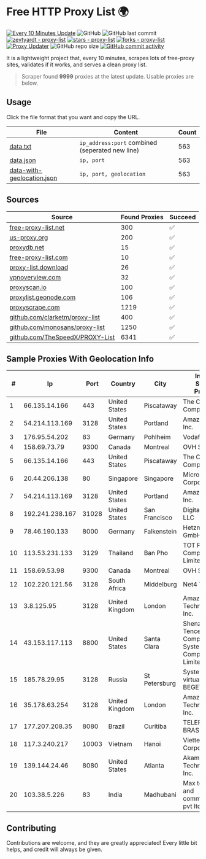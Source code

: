 
# Free HTTP Proxy List 🌍

[![Every 10 Minutes Update](https://github.com/mertguvencli/http-proxy-list/actions/workflows/main.yml/badge.svg?branch=main)](https://github.com/mertguvencli/http-proxy-list/actions/workflows/main.yml)
![GitHub](https://img.shields.io/github/license/mertguvencli/http-proxy-list)
![GitHub last commit](https://img.shields.io/github/last-commit/mertguvencli/http-proxy-list)
[![zevtyardt - proxy-list](https://img.shields.io/static/v1?label=zevtyardt&message=proxy-list&color=blue&logo=github)](https://github.com/zevtyardt/proxy-list "Go to GitHub repo")
[![stars - proxy-list](https://img.shields.io/github/stars/zevtyardt/proxy-list?style=social)](https://github.com/zevtyardt/proxy-list)
[![forks - proxy-list](https://img.shields.io/github/forks/zevtyardt/proxy-list?style=social)](https://github.com/zevtyardt/proxy-list)
[![Proxy Updater](https://github.com/zevtyardt/proxy-list/workflows/Proxy%20Updater/badge.svg)](https://github.com/zevtyardt/proxy-list/actions?query=workflow:"Proxy+Updater")
![GitHub repo size](https://img.shields.io/github/repo-size/zevtyardt/proxy-list)
[![GitHub commit activity](https://img.shields.io/github/commit-activity/m/zevtyardt/proxy-list?logo=commits)](https://github.com/zevtyardt/proxy-list/commits/main)

It is a lightweight project that, every 10 minutes, scrapes lots of free-proxy sites, validates if it works, and serves a clean proxy list.

> Scraper found **9999** proxies at the latest update. Usable proxies are below.

## Usage

Click the file format that you want and copy the URL.

|File|Content|Count|
|----|-------|-----|
|[data.txt](https://raw.githubusercontent.com/mertguvencli/http-proxy-list/main/proxy-list/data.txt)|`ip_address:port` combined (seperated new line)|563|
|[data.json](https://raw.githubusercontent.com/mertguvencli/http-proxy-list/main/proxy-list/data.json)|`ip, port`|563|
|[data-with-geolocation.json](https://raw.githubusercontent.com/mertguvencli/http-proxy-list/main/proxy-list/data-with-geolocation.json)|`ip, port, geolocation`|563|

## Sources

|Source|Found Proxies|Succeed|
|------|-------------|-------|
|[free-proxy-list.net](https://free-proxy-list.net)|300|✅|
|[us-proxy.org](https://www.us-proxy.org)|200|✅|
|[proxydb.net](http://proxydb.net)|15|✅|
|[free-proxy-list.com](https://free-proxy-list.com/?page=&port=&type%5B%5D=http&type%5B%5D=https&up_time=0&search=Search)|10|✅|
|[proxy-list.download](https://www.proxy-list.download/HTTP)|26|✅|
|[vpnoverview.com](https://vpnoverview.com/privacy/anonymous-browsing/free-proxy-servers)|32|✅|
|[proxyscan.io](https://www.proxyscan.io)|100|✅|
|[proxylist.geonode.com](https://proxylist.geonode.com/api/proxy-list?limit=300&page=1&sort_by=lastChecked&sort_type=desc&protocols=http,https)|106|✅|
|[proxyscrape.com](https://api.proxyscrape.com/v2/?request=displayproxies&protocol=http&timeout=10000&country=all&ssl=all&anonymity=all)|1219|✅|
|[github.com/clarketm/proxy-list](https://raw.githubusercontent.com/clarketm/proxy-list/master/proxy-list-raw.txt)|400|✅|
|[github.com/monosans/proxy-list](https://raw.githubusercontent.com/monosans/proxy-list/main/proxies/http.txt)|1250|✅|
|[github.com/TheSpeedX/PROXY-List](https://raw.githubusercontent.com/TheSpeedX/PROXY-List/master/http.txt)|6341|✅|


## Sample Proxies With Geolocation Info

|#|Ip|Port|Country|City|Internet Service Provider|
|-|--|----|-------|----|-------------------------|
|1|66.135.14.166|443|United States|Piscataway|The Constant Company, LLC|
|2|54.214.113.169|3128|United States|Portland|Amazon.com, Inc.|
|3|176.95.54.202|83|Germany|Pohlheim|Vodafone GmbH|
|4|158.69.73.79|9300|Canada|Montreal|OVH SAS|
|5|66.135.14.166|443|United States|Piscataway|The Constant Company, LLC|
|6|20.44.206.138|80|Singapore|Singapore|Microsoft Corporation|
|7|54.214.113.169|3128|United States|Portland|Amazon.com, Inc.|
|8|192.241.238.167|31028|United States|San Francisco|DigitalOcean, LLC|
|9|78.46.190.133|8000|Germany|Falkenstein|Hetzner Online GmbH|
|10|113.53.231.133|3129|Thailand|Ban Pho|TOT Public Company Limited|
|11|158.69.53.98|9300|Canada|Montreal|OVH SAS|
|12|102.220.121.56|3128|South Africa|Middelburg|Net4 Telecoms|
|13|3.8.125.95|3128|United Kingdom|London|Amazon Technologies Inc.|
|14|43.153.117.113|8800|United States|Santa Clara|Shenzhen Tencent Computer Systems Company Limited|
|15|185.78.29.95|3128|Russia|St Petersburg|System servers virtual hosting BEGET.RU|
|16|35.178.63.254|3128|United Kingdom|London|Amazon Technologies Inc.|
|17|177.207.208.35|8080|Brazil|Curitiba|TELEFÔNICA BRASIL S.A|
|18|117.3.240.217|10003|Vietnam|Hanoi|Viettel Corporation|
|19|139.144.24.46|8080|United States|Atlanta|Akamai Technologies, Inc.|
|20|103.38.5.226|83|India|Madhubani|Max tech media and communications pvt ltd|



## Contributing

Contributions are welcome, and they are greatly appreciated! Every
little bit helps, and credit will always be given.

